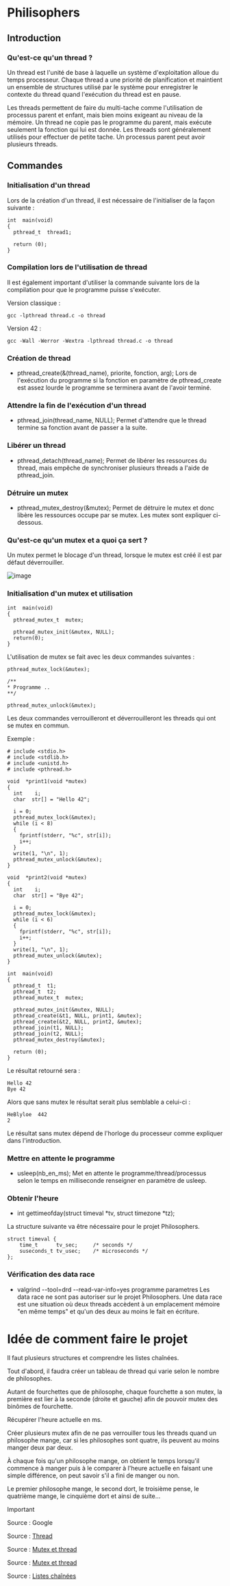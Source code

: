# Philisophers

## Introduction

### Qu'est-ce qu'un thread ?

Un thread est l'unité de base à laquelle un système d'exploitation alloue du temps processeur. Chaque thread a une priorité de planification et maintient un ensemble de structures utilisé par le système pour enregistrer le contexte du thread quand l'exécution du thread est en pause.

Les threads permettent de faire du multi-tache comme l'utilisation de processus parent et enfant, mais bien moins exigeant au niveau de la mémoire.
Un thread ne copie pas le programme du parent, mais exécute seulement la fonction qui lui est donnée.
Les threads sont généralement utilisés pour effectuer de petite tache.
Un processus parent peut avoir plusieurs threads.

## Commandes

### Initialisation d'un thread

Lors de la création d'un thread, il est nécessaire de l'initialiser de la façon suivante :

```
int  main(void)
{
  pthread_t  thread1;

  return (0);
}
```

### Compilation lors de l'utilisation de thread

Il est également important d'utiliser la commande suivante lors de la compilation pour que le programme puisse s'exécuter.

Version classique :
```
gcc -lpthread thread.c -o thread
```
Version 42 :
```
gcc -Wall -Werror -Wextra -lpthread thread.c -o thread
```

### Création de thread

- pthread_create(&(thread_name), priorite, fonction, arg);
Lors de l'exécution du programme si la fonction en paramètre de pthread_create est assez lourde le programme se terminera avant de l'avoir terminé.

### Attendre la fin de l'exécution d'un thread

- pthread_join(thread_name, NULL);
Permet d'attendre que le thread termine sa fonction avant de passer a la suite.

### Libérer un thread

- pthread_detach(thread_name);
Permet de libérer les ressources du thread, mais empêche de synchroniser plusieurs threads a l'aide de pthread_join.

### Détruire un mutex

- pthread_mutex_destroy(&mutex);
Permet de détruire le mutex et donc libère les ressources occupe par se mutex.
Les mutex sont expliquer ci-dessous.

### Qu'est-ce qu'un mutex et a quoi ça sert ?

Un mutex permet le blocage d'un thread, lorsque le mutex est créé il est par défaut déverrouiller.

![image](https://github.com/Romain-ItAllDepends/Tronc-commun/assets/140979120/53734010-bc1f-4d09-862f-5da1dd34a545)


### Initialisation d'un mutex et utilisation
```
int  main(void)
{
  pthread_mutex_t  mutex;

  pthread_mutex_init(&mutex, NULL);
  return(0);
}
```
L'utilisation de mutex se fait avec les deux commandes suivantes :
```
pthread_mutex_lock(&mutex);

/**
* Programme ..
**/

pthread_mutex_unlock(&mutex);
```

Les deux commandes verrouilleront et déverrouilleront les threads qui ont se mutex en commun.

Exemple :

```
# include <stdio.h>
# include <stdlib.h>
# include <unistd.h>
# include <pthread.h>

void  *print1(void *mutex)
{
  int    i;
  char  str[] = "Hello 42";

  i = 0;
  pthread_mutex_lock(&mutex);
  while (i < 8)
  {
    fprintf(stderr, "%c", str[i]);
    i++;
  }
  write(1, "\n", 1);
  pthread_mutex_unlock(&mutex);
}

void  *print2(void *mutex)
{
  int    i;
  char  str[] = "Bye 42";

  i = 0;
  pthread_mutex_lock(&mutex);
  while (i < 6)
  {
    fprintf(stderr, "%c", str[i]);
    i++;
  }
  write(1, "\n", 1);
  pthread_mutex_unlock(&mutex);
}

int  main(void)
{
  pthread_t  t1;
  pthread_t  t2;
  pthread_mutex_t  mutex;

  pthread_mutex_init(&mutex, NULL);
  pthread_create(&t1, NULL, print1, &mutex);
  pthread_create(&t2, NULL, print2, &mutex);
  pthread_join(t1, NULL);
  pthread_join(t2, NULL);
  pthread_mutex_destroy(&mutex);

  return (0);
}
```

Le résultat retourné sera :
```
Hello 42
Bye 42
```
Alors que sans mutex le résultat serait plus semblable a celui-ci :
```
HeBlyloe  442
2

```
Le résultat sans mutex dépend de l'horloge du processeur comme expliquer dans l'introduction.

### Mettre en attente le programme

- usleep(nb_en_ms);
Met en attente le programme/thread/processus selon le temps en milliseconde renseigner en paramètre de usleep.

### Obtenir l'heure

- int gettimeofday(struct timeval *tv, struct timezone *tz);

La structure suivante va être nécessaire pour le projet Philosophers.

```
struct timeval {
    time_t      tv_sec;     /* seconds */
    suseconds_t tv_usec;    /* microseconds */
};
```
### Vérification des data race

- valgrind --tool=drd --read-var-info=yes programme parametres
Les data race ne sont pas autoriser sur le projet Philosophers.
Une data race est une situation où deux threads accèdent à un emplacement mémoire "en même temps" et qu'un des deux au moins le fait en écriture. 

# Idée de comment faire le projet

Il faut plusieurs structures et comprendre les listes chaînées.

Tout d'abord, il faudra créer un tableau de thread qui varie selon le nombre de philosophes.

Autant de fourchettes que de philosophe, chaque fourchette a son mutex, la première est lier à la seconde (droite et gauche) afin de pouvoir mutex des binômes de fourchette.

Récupérer l'heure actuelle en ms.

Créer plusieurs mutex afin de ne pas verrouiller tous les threads quand un philosophe mange, car si les philosophes sont quatre, ils peuvent au moins manger deux par deux.

À chaque fois qu'un philosophe mange, on obtient le temps lorsqu'il commence à manger puis à le comparer à l'heure actuelle en faisant une simple différence, on peut savoir s'il a fini de manger ou non.

Le premier philosophe mange, le second dort, le troisième pense, le quatrième mange, le cinquième dort et ainsi de suite...

> [!IMPORTANT]
> Source : Google
> 
> Source : [Thread](https://www.youtube.com/watch?v=9JAblZeSwOI)
> 
> Source : [Mutex et thread](https://www.youtube.com/watch?v=o_GbRujGCnM)
>
> Source : [Mutex et thread](https://www.codequoi.com/threads-mutex-et-programmation-concurrente-en-c/)
>
> Source : [Listes chaînées](https://www.youtube.com/watch?v=t_9Zz58PzxY)
